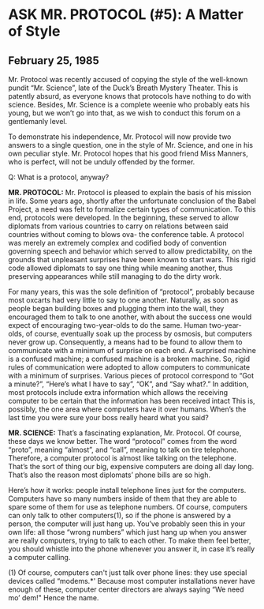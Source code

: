 # ASK MR. PROTOCOL (#5): A Matter of Style

## February 25, 1985

Mr. Protocol was recently accused of copying the style of the
well-known pundit “Mr. Science”, late of the Duck’s Breath Mystery
Theater. This is patently absurd, as everyone knows that protocols
have nothing to do with science. Besides, Mr. Science is a complete
weenie who probably eats his young, but we won’t go into that, as we
wish to conduct this forum on a gentlemanly level.

To demonstrate his independence, Mr. Protocol will now provide two
answers to a single question, one in the style of Mr. Science, and one
in his own peculiar style. Mr. Protocol hopes that his good friend
Miss Manners, who is perfect, will not be unduly offended by the
former.

Q: What is a protocol, anyway?

**MR. PROTOCOL:** Mr. Protocol is pleased to explain the basis of his
mission in life. Some years ago, shortly after the unfortunate
conclusion of the Babel Project, a need was felt to formalize certain
types of communication. To this end, protocols were developed. In the
beginning, these served to allow diplomats from various countries to
carry on relations between said countries without coming to blows ova-
the conference table. A protocol was merely an extremely complex and
codified body of convention governing speech and behavior which served
to allow predictability, on the grounds that unpleasant surprises have
been known to start wars. This rigid code allowed diplomats to say one
thing while meaning another, thus preserving appearances while still
managing to do the dirty work.

For many years, this was the sole definition of “protocol”, probably
because most oxcarts had very little to say to one another. Naturally,
as soon as people began building boxes and plugging them into the
wall, they encouraged them to talk to one another, with about the
success one would expect of encouraging two-year-olds to do the
same. Human two-year-olds, of course, eventually soak up the process
by osmosis, but computers never grow up. Consequently, a means had to
be found to allow them to communicate with a minimum of surprise on
each end. A surprised machine is a confused machine; a confused
machine is a broken machine. So, rigid rules of communication were
adopted to allow computers to communicate with a minimum of
surprises. Various pieces of protocol correspond to “Got a minute?”,
“Here’s what I have to say”, “OK”, and “Say what?.” In addition, most
protocols include extra information which allows the receiving
computer to be certain that the information has been received intact
This is, possibly, the one area where computers have it over
humans. When’s the last time you were sure your boss really heard what
you said?

**MR. SCIENCE:** That’s a fascinating explanation, Mr. Protocol. Of
course, these days we know better. The word “protocol” comes from the
word “proto”, meaning “almost”, and “call”, meaning to talk on tire
telephone. Therefore, a computer protocol is almost like talking on
the telephone. That’s the sort of thing our big, expensive computers
are doing all day long. That’s also the reason most diplomats’ phone
bills are so high.

Here’s how it works: people install telephone lines just for the
computers. Computers have so many numbers inside of them that they are
able to spare some of them for use as telephone numbers. Of course,
computers can only talk to other computers(1), so if the phone is
answered by a person, the computer will just hang up. You’ve probably
seen this in your own life: all those “wrong numbers” which just hang
up when you answer are really computers, trying to talk to each
other. To make them feel better, you should whistle into the phone
whenever you answer it, in case it’s really a computer calling.

(1) Of course, computers can't just talk over phone lines: they use
special devices called “modems.*' Because most computer installations
never have enough of these, computer center directors are always
saying “We need mo’ dem!" Hence the name.

